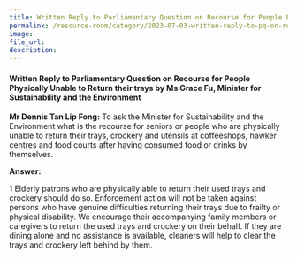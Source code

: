 ```yaml
---  
title: Written Reply to Parliamentary Question on Recourse for People Physically Unable to Return their trays by Ms Grace Fu, Minister for Sustainability and the Environment
permalink: /resource-room/category/2023-07-03-written-reply-to-pq-on-recourse-for-people-physically-unable-to-return-trays
image:  
file_url:  
description:  
---  
```

#### Written Reply to Parliamentary Question on Recourse for People Physically Unable to Return their trays by Ms Grace Fu, Minister for Sustainability and the Environment

**Mr Dennis Tan Lip Fong:** To ask the Minister for Sustainability and the Environment what is the recourse for seniors or people who are physically unable to return their trays, crockery and utensils at coffeeshops, hawker centres and food courts after having consumed food or drinks by themselves.

**Answer:**

1 Elderly patrons who are physically able to return their used trays and crockery should do so. Enforcement action will not be taken against persons who have genuine difficulties returning their trays due to frailty or physical disability. We encourage their accompanying family members or caregivers to return the used trays and crockery on their behalf. If they are dining alone and no assistance is available, cleaners will help to clear the trays and crockery left behind by them. 
